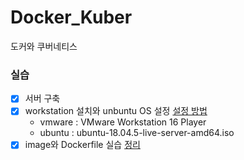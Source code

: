 # Docker_Kuber
도커와 쿠버네티스

### 실습
 - [X] 서버 구축
  - [X] workstation 설치와 unbuntu OS 설정 [설정 방법](https://dev-chung.tistory.com/41)
    - vmware : VMware Workstation 16 Player
    - ubuntu : ubuntu-18.04.5-live-server-amd64.iso
 - [X] image와 Dockerfile 실습 [정리](https://dev-chung.tistory.com/42)
